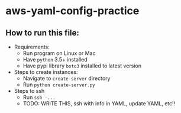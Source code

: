 # aws-yaml-config-practice

## How to run this file:
* Requirements:
  * Run program on Linux or Mac
  * Have `python` 3.5+ installed
  * Have pypi library `boto3` installed to latest version
* Steps to create instances:
  * Navigate to `create-server` directory
  * Run `python create-server.py`
* Steps to ssh
  * Run `ssh -...`
  * TODO: WRITE THIS, ssh with info in YAML, update YAML, etc!!
  